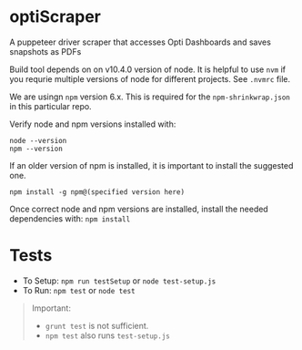 # optiScraper
A puppeteer driver scraper that accesses Opti Dashboards and saves snapshots as PDFs

 Build tool depends on on v10.4.0 version of node. It is helpful to use `nvm` if you requrie multiple versions of node for different projects. See `.nvmrc` file. 

 We are usingn `npm` version 6.x. This is required for the `npm-shrinkwrap.json` in this particular repo.

 Verify node and npm versions installed with:

``` 
node --version
npm --version 
```

If an older version of npm is installed, it is important to install the suggested one.

``` 
npm install -g npm@(specified version here) 
```
Once correct node and npm versions are installed, install the needed dependencies with:
`npm install`
# Tests

- To Setup: `npm run testSetup` or `node test-setup.js`
- To Run: `npm test` or `node test`
> Important: 
> - `grunt test` is not sufficient.
> - `npm test` also runs `test-setup.js`

